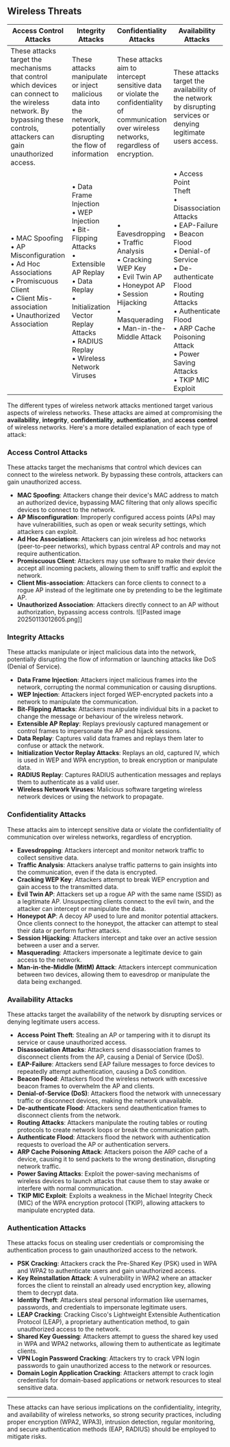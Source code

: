 ## Wireless Threats

| **Access Control Attacks**                                                                                                                                               | **Integrity Attacks**                                                                                                                                                                                        | **Confidentiality Attacks**                                                                                                                                           | **Availability Attacks**                                                                                                                                                                                                                                                              | **Authentication Attacks**                                                                                                                                                              |
| ------------------------------------------------------------------------------------------------------------------------------------------------------------------------ | ------------------------------------------------------------------------------------------------------------------------------------------------------------------------------------------------------------ | --------------------------------------------------------------------------------------------------------------------------------------------------------------------- | ------------------------------------------------------------------------------------------------------------------------------------------------------------------------------------------------------------------------------------------------------------------------------------- | --------------------------------------------------------------------------------------------------------------------------------------------------------------------------------------- |
| These attacks target the mechanisms that control which devices can connect to the wireless network. By bypassing these controls, attackers can gain unauthorized access. | These attacks manipulate or inject malicious data into the network, potentially disrupting the flow of information                                                                                           | These attacks aim to intercept sensitive data or violate the confidentiality of communication over wireless networks, regardless of encryption.                       | These attacks target the availability of the network by disrupting services or denying legitimate users access.                                                                                                                                                                       | These attacks focus on stealing user credentials or compromising the authentication process to gain unauthorized access to the network.                                                 |
| • MAC Spoofing<br>• AP Misconfiguration<br>• Ad Hoc Associations<br>• Promiscuous Client<br>• Client Mis-association<br>• Unauthorized<br>Association                    | • Data Frame Injection<br>• WEP Injection<br>• Bit-Flipping Attacks<br>• Extensible AP Replay<br>• Data Replay<br>• Initialization Vector Replay<br>Attacks<br>• RADIUS Replay<br>• Wireless Network Viruses | • Eavesdropping<br>• Traffic Analysis<br>• Cracking WEP Key<br>• Evil Twin AP<br>• Honeypot AP<br>• Session Hijacking<br>• Masquerading<br>• Man-in-the-Middle Attack | • Access Point<br>Theft<br>• Disassociation<br>Attacks<br>• EAP-Failure<br>• Beacon Flood<br>• Denial-of Service<br>• De-authenticate<br>Flood<br>• Routing Attacks<br>• Authenticate<br>Flood<br>• ARP Cache<br>Poisoning Attack<br>• Power Saving<br>Attacks<br> • TKIP MIC Exploit | • PSK Cracking<br>• Key Reinstallation Attack <br>• Identity Theft<br>• LEAP Cracking<br>• Shared Key<br> Guessing<br>• VPN Login  •Password Speculation<br>• Domain Login <br>Cracking |
The different types of wireless network attacks mentioned target various aspects of wireless networks. These attacks are aimed at compromising the **availability**, **integrity**, **confidentiality**, **authentication**, and **access control** of wireless networks. Here's a more detailed explanation of each type of attack:

### **Access Control Attacks**

These attacks target the mechanisms that control which devices can connect to the wireless network. By bypassing these controls, attackers can gain unauthorized access.

- **MAC Spoofing**: Attackers change their device's MAC address to match an authorized device, bypassing MAC filtering that only allows specific devices to connect to the network.
- **AP Misconfiguration**: Improperly configured access points (APs) may have vulnerabilities, such as open or weak security settings, which attackers can exploit.
- **Ad Hoc Associations**: Attackers can join wireless ad hoc networks (peer-to-peer networks), which bypass central AP controls and may not require authentication.
- **Promiscuous Client**: Attackers may use software to make their device accept all incoming packets, allowing them to sniff traffic and exploit the network.
- **Client Mis-association**: Attackers can force clients to connect to a rogue AP instead of the legitimate one by pretending to be the legitimate AP.
- **Unauthorized Association**: Attackers directly connect to an AP without authorization, bypassing access controls.
![[Pasted image 20250113012605.png]]
### **Integrity Attacks**

These attacks manipulate or inject malicious data into the network, potentially disrupting the flow of information or launching attacks like DoS (Denial of Service).

- **Data Frame Injection**: Attackers inject malicious frames into the network, corrupting the normal communication or causing disruptions.
- **WEP Injection**: Attackers inject forged WEP-encrypted packets into a network to manipulate the communication.
- **Bit-Flipping Attacks**: Attackers manipulate individual bits in a packet to change the message or behaviour of the wireless network.
- **Extensible AP Replay**: Replays previously captured management or control frames to impersonate the AP and hijack sessions.
- **Data Replay**: Captures valid data frames and replays them later to confuse or attack the network.
- **Initialization Vector Replay Attacks**: Replays an old, captured IV, which is used in WEP and WPA encryption, to break encryption or manipulate data.
- **RADIUS Replay**: Captures RADIUS authentication messages and replays them to authenticate as a valid user.
- **Wireless Network Viruses**: Malicious software targeting wireless network devices or using the network to propagate.

### **Confidentiality Attacks**

These attacks aim to intercept sensitive data or violate the confidentiality of communication over wireless networks, regardless of encryption.

- **Eavesdropping**: Attackers intercept and monitor network traffic to collect sensitive data.
- **Traffic Analysis**: Attackers analyse traffic patterns to gain insights into the communication, even if the data is encrypted.
- **Cracking WEP Key**: Attackers attempt to break WEP encryption and gain access to the transmitted data.
- **Evil Twin AP**: Attackers set up a rogue AP with the same name (SSID) as a legitimate AP. Unsuspecting clients connect to the evil twin, and the attacker can intercept or manipulate the data.
- **Honeypot AP**: A decoy AP used to lure and monitor potential attackers. Once clients connect to the honeypot, the attacker can attempt to steal their data or perform further attacks.
- **Session Hijacking**: Attackers intercept and take over an active session between a user and a server.
- **Masquerading**: Attackers impersonate a legitimate device to gain access to the network.
- **Man-in-the-Middle (MitM) Attack**: Attackers intercept communication between two devices, allowing them to eavesdrop or manipulate the data being exchanged.

### **Availability Attacks**

These attacks target the availability of the network by disrupting services or denying legitimate users access.

- **Access Point Theft**: Stealing an AP or tampering with it to disrupt its service or cause unauthorized access.
- **Disassociation Attacks**: Attackers send disassociation frames to disconnect clients from the AP, causing a Denial of Service (DoS).
- **EAP-Failure**: Attackers send EAP failure messages to force devices to repeatedly attempt authentication, causing a DoS condition.
- **Beacon Flood**: Attackers flood the wireless network with excessive beacon frames to overwhelm the AP and clients.
- **Denial-of-Service (DoS)**: Attackers flood the network with unnecessary traffic or disconnect devices, making the network unavailable.
- **De-authenticate Flood**: Attackers send deauthentication frames to disconnect clients from the network.
- **Routing Attacks**: Attackers manipulate the routing tables or routing protocols to create network loops or break the communication path.
- **Authenticate Flood**: Attackers flood the network with authentication requests to overload the AP or authentication servers.
- **ARP Cache Poisoning Attack**: Attackers poison the ARP cache of a device, causing it to send packets to the wrong destination, disrupting network traffic.
- **Power Saving Attacks**: Exploit the power-saving mechanisms of wireless devices to launch attacks that cause them to stay awake or interfere with normal communication.
- **TKIP MIC Exploit**: Exploits a weakness in the Michael Integrity Check (MIC) of the WPA encryption protocol (TKIP), allowing attackers to manipulate encrypted data.

### **Authentication Attacks**

These attacks focus on stealing user credentials or compromising the authentication process to gain unauthorized access to the network.

- **PSK Cracking**: Attackers crack the Pre-Shared Key (PSK) used in WPA and WPA2 to authenticate users and gain unauthorized access.
- **Key Reinstallation Attack**: A vulnerability in WPA2 where an attacker forces the client to reinstall an already used encryption key, allowing them to decrypt data.
- **Identity Theft**: Attackers steal personal information like usernames, passwords, and credentials to impersonate legitimate users.
- **LEAP Cracking**: Cracking Cisco's Lightweight Extensible Authentication Protocol (LEAP), a proprietary authentication method, to gain unauthorized access to the network.
- **Shared Key Guessing**: Attackers attempt to guess the shared key used in WPA and WPA2 networks, allowing them to authenticate as legitimate clients.
- **VPN Login Password Cracking**: Attackers try to crack VPN login passwords to gain unauthorized access to the network or resources.
- **Domain Login Application Cracking**: Attackers attempt to crack login credentials for domain-based applications or network resources to steal sensitive data.

---

These attacks can have serious implications on the confidentiality, integrity, and availability of wireless networks, so strong security practices, including proper encryption (WPA2, WPA3), intrusion detection, regular monitoring, and secure authentication methods (EAP, RADIUS) should be employed to mitigate risks.
